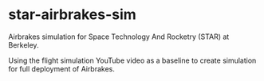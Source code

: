 # star-airbrakes-sim
Airbrakes simulation for Space Technology And Rocketry (STAR) at Berkeley.

Using the flight simulation YouTube video as a baseline to create simulation for full deployment of Airbrakes.
